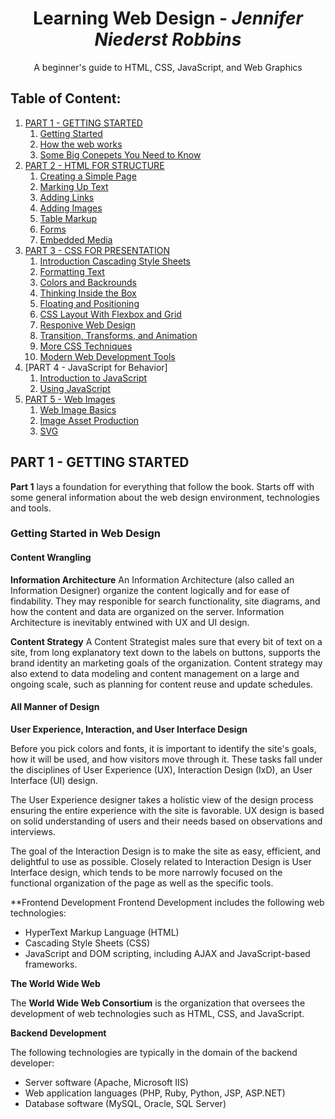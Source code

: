 # <div align="center"> Learning Web Design - *Jennifer Niederst Robbins* </div>

<div align="center"> A beginner's guide to HTML, CSS, JavaScript, and Web Graphics </div>

## Table of Content:

1. [PART 1 - GETTING STARTED](#part-1---getting-started)
    1. [Getting Started]()
    2. [How the web works]()
    3. [Some Big Conepets You Need to Know]()
2. [PART 2 - HTML FOR STRUCTURE]()
    1. [Creating a Simple Page]()
    2. [Marking Up Text]()
    3. [Adding Links]()
    4. [Adding Images]()
    5. [Table Markup]()
    6. [Forms]()
    7. [Embedded Media]()
3. [PART 3 - CSS FOR PRESENTATION]()
    1. [Introduction Cascading Style Sheets]()
    2. [Formatting Text]()
    3. [Colors and Backrounds]()
    4. [Thinking Inside the Box]()
    5. [Floating and Positioning]()
    6. [CSS Layout With Flexbox and Grid]()
    7. [Responive Web Design]()
    8. [Transition, Transforms, and Animation]()
    9. [More CSS Techniques]()
    10. [Modern Web Development Tools]()
4. [PART 4 - JavaScript for Behavior]
    1. [Introduction to JavaScript]()
    2. [Using JavaScript]()
5. [PART 5 - Web Images]()
    1. [Web Image Basics]()
    2. [Image Asset Production]()
    3. [SVG]()

## PART 1 - GETTING STARTED

**Part 1** lays a foundation for everything that follow the book. Starts off with some general information about the web design environment, technologies and tools. 

### Getting Started in Web Design

#### Content Wrangling

**Information Architecture**
An Information Architecture (also called an Information Designer) organize the content logically and for ease of findability. They may responible for search functionality, site diagrams, and how the content and data are organized on the server. Information Architecture is inevitably entwined with UX and UI design. 

**Content Strategy**
A Content Strategist males sure that every bit of text on a site, from long explanatory text down to the labels on buttons, supports the brand identity an marketing goals of the organization. Content strategy may also extend to data modeling and content management on a large and ongoing scale, such as planning for content reuse and update schedules. 

#### All Manner of Design

**User Experience, Interaction, and User Interface Design**

Before you pick colors and fonts, it is important to identify the site's goals, how it will be used, and how visitors move through it. These tasks fall under the disciplines of User Experience (UX), Interaction Design (IxD), an User Interface (UI) design.

The User Experience designer takes a holistic view of the design process ensuring the entire experience with the site is favorable. UX design is based on solid understanding of users and their needs based on observations and interviews.

The goal of the Interaction Design is to make the site as easy, efficient, and delightful to use as possible. Closely related to Interaction Design is User Interface design, which tends to be more narrowly focused on the functional organization of the page as well as the specific tools.

**Frontend Development
Frontend Development includes the following web technologies:

* HyperText Markup Language (HTML)
* Cascading Style Sheets (CSS)
* JavaScript and DOM scripting, including AJAX and JavaScript-based frameworks.

**The World Wide Web**

The **World Wide Web Consortium** is the organization that oversees the development of web technologies such as HTML, CSS, and JavaScript.

**Backend Development**

The following technologies are typically in the domain of the backend developer:

* Server software (Apache, Microsoft IIS)
* Web application languages (PHP, Ruby, Python, JSP, ASP.NET)
* Database software (MySQL, Oracle, SQL Server)

